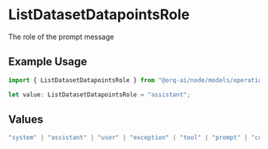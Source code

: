 # ListDatasetDatapointsRole

The role of the prompt message

## Example Usage

```typescript
import { ListDatasetDatapointsRole } from "@orq-ai/node/models/operations";

let value: ListDatasetDatapointsRole = "assistant";
```

## Values

```typescript
"system" | "assistant" | "user" | "exception" | "tool" | "prompt" | "correction" | "expected_output"
```